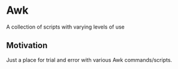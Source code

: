 # Awk
A collection of scripts with varying levels of use 

## Motivation
Just a place for trial and error with various Awk commands/scripts. 
